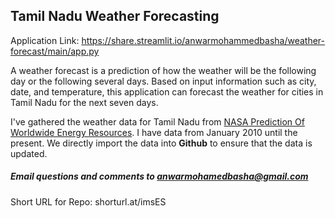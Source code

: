 ## Tamil Nadu Weather Forecasting

Application Link: https://share.streamlit.io/anwarmohammedbasha/weather-forecast/main/app.py

A weather forecast is a prediction of how the weather will be the following day or the following several days. Based on input information such as city, date, and temperature, this application can forecast the weather for cities in Tamil Nadu for the next seven days.  

I've gathered the weather data for Tamil Nadu from [NASA Prediction Of Worldwide Energy Resources](https://power.larc.nasa.gov/). I have data from January 2010 until the present. We directly import the data into **Github** to ensure that the data is updated. 

##### Email questions and comments to anwarmohamedbasha@gmail.com

Short URL for Repo: shorturl.at/imsES

